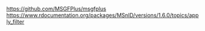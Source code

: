 https://github.com/MSGFPlus/msgfplus
https://www.rdocumentation.org/packages/MSnID/versions/1.6.0/topics/apply_filter
